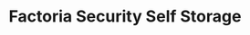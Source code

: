 ---
title: "Factoria Security Self Storage"
url: /bellevue/factoria-security-self-storage/
shop: Mieten
---